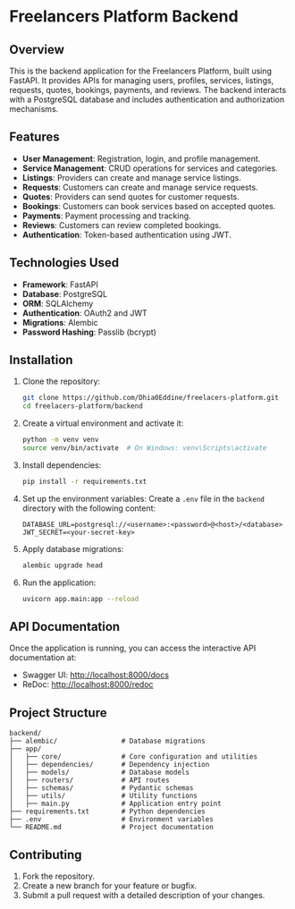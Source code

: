 # Freelancers Platform Backend

## Overview
This is the backend application for the Freelancers Platform, built using FastAPI. It provides APIs for managing users, profiles, services, listings, requests, quotes, bookings, payments, and reviews. The backend interacts with a PostgreSQL database and includes authentication and authorization mechanisms.

## Features
- **User Management**: Registration, login, and profile management.
- **Service Management**: CRUD operations for services and categories.
- **Listings**: Providers can create and manage service listings.
- **Requests**: Customers can create and manage service requests.
- **Quotes**: Providers can send quotes for customer requests.
- **Bookings**: Customers can book services based on accepted quotes.
- **Payments**: Payment processing and tracking.
- **Reviews**: Customers can review completed bookings.
- **Authentication**: Token-based authentication using JWT.

## Technologies Used
- **Framework**: FastAPI
- **Database**: PostgreSQL
- **ORM**: SQLAlchemy
- **Authentication**: OAuth2 and JWT
- **Migrations**: Alembic
- **Password Hashing**: Passlib (bcrypt)

## Installation
1. Clone the repository:
   ```bash
   git clone https://github.com/Dhia0Eddine/freelacers-platform.git
   cd freelacers-platform/backend
   ```

2. Create a virtual environment and activate it:
   ```bash
   python -m venv venv
   source venv/bin/activate  # On Windows: venv\Scripts\activate
   ```

3. Install dependencies:
   ```bash
   pip install -r requirements.txt
   ```

4. Set up the environment variables:
   Create a `.env` file in the `backend` directory with the following content:
   ```env
   DATABASE_URL=postgresql://<username>:<password>@<host>/<database>
   JWT_SECRET=<your-secret-key>
   ```

5. Apply database migrations:
   ```bash
   alembic upgrade head
   ```

6. Run the application:
   ```bash
   uvicorn app.main:app --reload
   ```

## API Documentation
Once the application is running, you can access the interactive API documentation at:
- Swagger UI: [http://localhost:8000/docs](http://localhost:8000/docs)
- ReDoc: [http://localhost:8000/redoc](http://localhost:8000/redoc)

## Project Structure
```
backend/
├── alembic/                # Database migrations
├── app/
│   ├── core/               # Core configuration and utilities
│   ├── dependencies/       # Dependency injection
│   ├── models/             # Database models
│   ├── routers/            # API routes
│   ├── schemas/            # Pydantic schemas
│   ├── utils/              # Utility functions
│   ├── main.py             # Application entry point
├── requirements.txt        # Python dependencies
├── .env                    # Environment variables
└── README.md               # Project documentation
```

## Contributing
1. Fork the repository.
2. Create a new branch for your feature or bugfix.
3. Submit a pull request with a detailed description of your changes.

